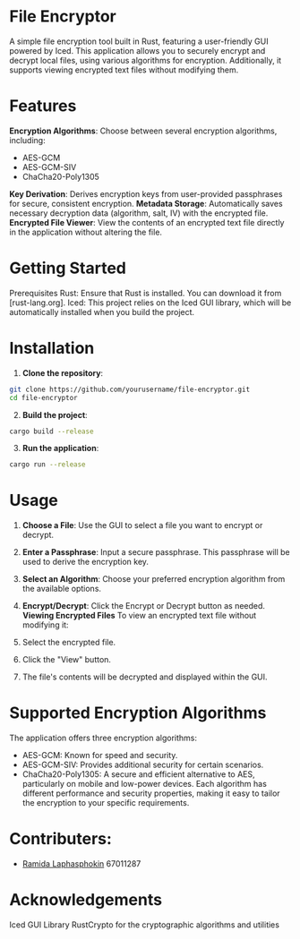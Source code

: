 # File Encryptor
A simple file encryption tool built in Rust, featuring a user-friendly GUI powered by Iced. This application allows you to securely encrypt and decrypt local files, using various algorithms for encryption. Additionally, it supports viewing encrypted text files without modifying them.

# Features
**Encryption Algorithms**: Choose between several encryption algorithms, including:
- AES-GCM
- AES-GCM-SIV
- ChaCha20-Poly1305
  
**Key Derivation**: Derives encryption keys from user-provided passphrases for secure, consistent encryption.
**Metadata Storage**: Automatically saves necessary decryption data (algorithm, salt, IV) with the encrypted file.
**Encrypted File Viewer**: View the contents of an encrypted text file directly in the application without altering the file.

# Getting Started
Prerequisites
Rust: Ensure that Rust is installed. You can download it from [rust-lang.org].
Iced: This project relies on the Iced GUI library, which will be automatically installed when you build the project.
# Installation
1. **Clone the repository**:

```bash
git clone https://github.com/yourusername/file-encryptor.git
cd file-encryptor
```
2. **Build the project**:

```bash
cargo build --release
```
3. **Run the application**:

```bash
cargo run --release
```
# Usage
1. **Choose a File**: Use the GUI to select a file you want to encrypt or decrypt.
2. **Enter a Passphrase**: Input a secure passphrase. This passphrase will be used to derive the encryption key.
3. **Select an Algorithm**: Choose your preferred encryption algorithm from the available options.
4. **Encrypt/Decrypt**: Click the Encrypt or Decrypt button as needed.
**Viewing Encrypted Files**
To view an encrypted text file without modifying it:

1. Select the encrypted file.
2. Click the "View" button.
3. The file's contents will be decrypted and displayed within the GUI.
# Supported Encryption Algorithms
The application offers three encryption algorithms:

- AES-GCM: Known for speed and security.
- AES-GCM-SIV: Provides additional security for certain scenarios.
- ChaCha20-Poly1305: A secure and efficient alternative to AES, particularly on mobile and low-power devices.
Each algorithm has different performance and security properties, making it easy to tailor the encryption to your specific requirements.

# Contributers:
- [Ramida Laphasphokin](https://github.com/RaphOwO) 67011287

# Acknowledgements
Iced GUI Library
RustCrypto for the cryptographic algorithms and utilities
